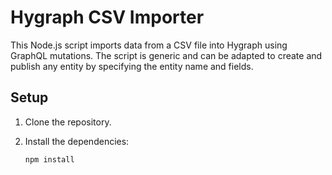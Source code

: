 # Hygraph CSV Importer

This Node.js script imports data from a CSV file into Hygraph using GraphQL mutations. The script is generic and can be adapted to create and publish any entity by specifying the entity name and fields.

## Setup

1. Clone the repository.
2. Install the dependencies:

   ```bash
   npm install
